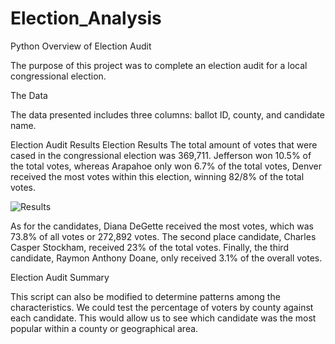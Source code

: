 # Election_Analysis
Python
Overview of Election Audit

The purpose of this project was to complete an election audit for a local congressional election.

The Data
  
The data presented includes three columns: ballot ID, county, and candidate name.

Election Audit Results
Election Results The total amount of votes that were cased in the congressional election was 369,711.  Jefferson won 10.5% of the total votes, whereas Arapahoe only won 6.7% of the total votes, Denver received the most votes within this election, winning 82/8% of the total votes.

![Results](https://user-images.githubusercontent.com/101935525/163753723-1e4f161d-3378-48db-a47c-226f3a8c4987.png)


As for the candidates, Diana DeGette received the most votes, which was 73.8% of all votes or 272,892 votes. The second place candidate, Charles Casper Stockham, received 23% of the total votes. Finally, the third candidate, Raymon Anthony Doane, only received 3.1% of the overall votes.

Election Audit Summary


This script can also be modified to determine patterns among the characteristics. We could test the percentage of voters by county against each candidate. This would allow us to see which candidate was the most popular within a county or geographical area.
